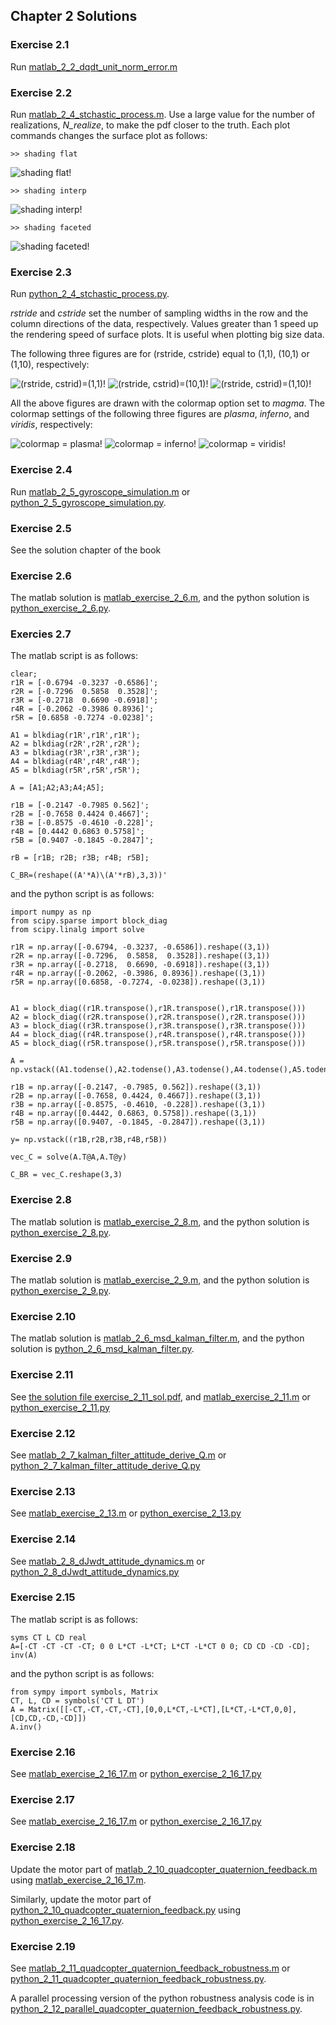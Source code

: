 ## Chapter 2 Solutions

### Exercise 2.1
Run [matlab_2_2_dqdt_unit_norm_error.m](/matlab/matlab_2_2_dqdt_unit_norm_error.m)

### Exercise 2.2
Run [matlab_2_4_stchastic_process.m](/matlab/matlab_2_4_stchastic_process.m). Use a large value for the number of realizations, *N_realize*, to make the pdf closer to the truth.
Each plot commands changes the surface plot as follows:

```
>> shading flat
```

![shading flat!](./figures/ex2_2_01.png "shading flat")

```
>> shading interp
```

![shading interp!](./figures/ex2_2_02.png "shading interp")


```
>> shading faceted
```

![shading faceted!](./figures/ex2_2_03.png "shading faceted")


### Exercise 2.3
Run [python_2_4_stchastic_process.py](/python/python_2_4_stchastic_process.py). 

*rstride* and *cstride* set the number of sampling widths in the row and the column directions of the data, respectively. Values greater than 1 speed up the rendering speed of surface plots. It is useful when plotting big size data.

The following three figures are for (rstride, cstride) equal to (1,1), (10,1) or (1,10), respectively:

![(rstride, cstrid)=(1,1)!](./figures/ex2_3_01.png "(rstride, cstrid)=(1,1)")
![(rstride, cstrid)=(10,1)!](./figures/ex2_3_02.png "(rstride, cstrid)=(10,1)")
![(rstride, cstrid)=(1,10)!](./figures/ex2_3_03.png "(rstride, cstrid)=(1,10)")


All the above figures are drawn with the colormap option set to *magma*.  The colormap settings of the following three figures are *plasma*, *inferno*, and *viridis*, respectively:

![colormap = plasma!](./figures/ex2_3_04.png "colormap = plasma")
![colormap = inferno!](./figures/ex2_3_05.png "colormap = inferno")
![colormap = viridis!](./figures/ex2_3_06.png "colormap = viridis")

### Exercise 2.4
Run [matlab_2_5_gyroscope_simulation.m](/matlab/matlab_2_5_gyroscope_simulation.m) or [python_2_5_gyroscope_simulation.py](/python/python_2_5_gyroscope_simulation.py). 

### Exercise 2.5
See the solution chapter of the book

### Exercise 2.6
The matlab solution is [matlab_exercise_2_6.m](/matlab/matlab_exercise_2_6.m), and the python solution is [python_exercise_2_6.py](/python/python_exercise_2_6.py).

### Exercies 2.7
The matlab script is as follows:

```
clear;
r1R = [-0.6794 -0.3237 -0.6586]';
r2R = [-0.7296  0.5858  0.3528]';
r3R = [-0.2718  0.6690 -0.6918]';
r4R = [-0.2062 -0.3986 0.8936]';
r5R = [0.6858 -0.7274 -0.0238]';

A1 = blkdiag(r1R',r1R',r1R');
A2 = blkdiag(r2R',r2R',r2R');
A3 = blkdiag(r3R',r3R',r3R');
A4 = blkdiag(r4R',r4R',r4R');
A5 = blkdiag(r5R',r5R',r5R');

A = [A1;A2;A3;A4;A5];

r1B = [-0.2147 -0.7985 0.562]';
r2B = [-0.7658 0.4424 0.4667]';
r3B = [-0.8575 -0.4610 -0.228]';
r4B = [0.4442 0.6863 0.5758]';
r5B = [0.9407 -0.1845 -0.2847]';

rB = [r1B; r2B; r3B; r4B; r5B];

C_BR=(reshape((A'*A)\(A'*rB),3,3))'
```
and the python script is as follows:

```
import numpy as np
from scipy.sparse import block_diag
from scipy.linalg import solve

r1R = np.array([-0.6794, -0.3237, -0.6586]).reshape((3,1))
r2R = np.array([-0.7296,  0.5858,  0.3528]).reshape((3,1))
r3R = np.array([-0.2718,  0.6690, -0.6918]).reshape((3,1))
r4R = np.array([-0.2062, -0.3986, 0.8936]).reshape((3,1))
r5R = np.array([0.6858, -0.7274, -0.0238]).reshape((3,1))


A1 = block_diag((r1R.transpose(),r1R.transpose(),r1R.transpose()))
A2 = block_diag((r2R.transpose(),r2R.transpose(),r2R.transpose()))
A3 = block_diag((r3R.transpose(),r3R.transpose(),r3R.transpose()))
A4 = block_diag((r4R.transpose(),r4R.transpose(),r4R.transpose()))
A5 = block_diag((r5R.transpose(),r5R.transpose(),r5R.transpose()))

A = np.vstack((A1.todense(),A2.todense(),A3.todense(),A4.todense(),A5.todense()))

r1B = np.array([-0.2147, -0.7985, 0.562]).reshape((3,1))
r2B = np.array([-0.7658, 0.4424, 0.4667]).reshape((3,1))
r3B = np.array([-0.8575, -0.4610, -0.228]).reshape((3,1))
r4B = np.array([0.4442, 0.6863, 0.5758]).reshape((3,1))
r5B = np.array([0.9407, -0.1845, -0.2847]).reshape((3,1))

y= np.vstack((r1B,r2B,r3B,r4B,r5B))

vec_C = solve(A.T@A,A.T@y)

C_BR = vec_C.reshape(3,3)
```
### Exercise 2.8
The matlab solution is [matlab_exercise_2_8.m](/matlab/matlab_exercise_2_8.m), and the python solution is [python_exercise_2_8.py](/python/python_exercise_2_8.py).

### Exercise 2.9
The matlab solution is [matlab_exercise_2_9.m](/matlab/matlab_exercise_2_9.m), and the python solution is [python_exercise_2_9.py](/python/python_exercise_2_9.py).

### Exercise 2.10
The matlab solution is [matlab_2_6_msd_kalman_filter.m](/matlab/matlab_2_6_msd_kalman_filter.m),  and the python solution is [python_2_6_msd_kalman_filter.py](/python/python_2_6_msd_kalman_filter.py).

### Exercise 2.11
See [the solution file exercise_2_11_sol.pdf](files/exercise_2_11_sol.pdf), and [matlab_exercise_2_11.m](../matlab/matlab_exercise_2_11.m) or [python_exercise_2_11.py](../python/python_exercise_2_11.py)

### Exercise 2.12
See [matlab_2_7_kalman_filter_attitude_derive_Q.m](../matlab/matlab_2_7_kalman_filter_attitude_derive_Q.m) or [python_2_7_kalman_filter_attitude_derive_Q.py](../python/python_2_7_kalman_filter_attitude_derive_Q.py)

### Exercise 2.13
See [matlab_exercise_2_13.m](../matlab/matlab_exercise_2_13.m) or [python_exercise_2_13.py](../python/python_exercise_2_13.py)

### Exercise 2.14
See [matlab_2_8_dJwdt_attitude_dynamics.m](../matlab/matlab_2_8_dJwdt_attitude_dynamics.m) or [python_2_8_dJwdt_attitude_dynamics.py](../python/python_2_8_dJwdt_attitude_dynamics.py)

### Exercise 2.15
The matlab script is as follows:

```
syms CT L CD real
A=[-CT -CT -CT -CT; 0 0 L*CT -L*CT; L*CT -L*CT 0 0; CD CD -CD -CD];
inv(A)
```
and the python script is as follows:

```
from sympy import symbols, Matrix
CT, L, CD = symbols('CT L DT')
A = Matrix([[-CT,-CT,-CT,-CT],[0,0,L*CT,-L*CT],[L*CT,-L*CT,0,0],[CD,CD,-CD,-CD]])
A.inv()
```
### Exercise 2.16
See [matlab_exercise_2_16_17.m](../matlab/matlab_exercise_2_16_17.m) or [python_exercise_2_16_17.py](../python/python_exercise_2_16_17.py)

### Exercise 2.17
See [matlab_exercise_2_16_17.m](../matlab/matlab_exercise_2_16_17.m) or [python_exercise_2_16_17.py](../python/python_exercise_2_16_17.py)

### Exercise 2.18
Update the motor part of [matlab_2_10_quadcopter_quaternion_feedback.m](../matlab/matlab_2_10_quadcopter_quaternion_feedback.m) using [matlab_exercise_2_16_17.m](../matlab/matlab_exercise_2_16_17.m).

Similarly, update the motor part of [python_2_10_quadcopter_quaternion_feedback.py](../python/python_2_10_quadcopter_quaternion_feedback.py) using [python_exercise_2_16_17.py](../python/python_exercise_2_16_17.py).

### Exercise 2.19
See [matlab_2_11_quadcopter_quaternion_feedback_robustness.m](../matlab/matlab_2_11_quadcopter_quaternion_feedback_robustness.m) or [python_2_11_quadcopter_quaternion_feedback_robustness.py](../python/python_2_11_quadcopter_quaternion_feedback_robustness.py). 

A parallel processing version of the python robustness analysis code is in [python_2_12_parallel_quadcopter_quaternion_feedback_robustness.py](../python/python_2_12_parallel_quadcopter_quaternion_feedback_robustness.py).
